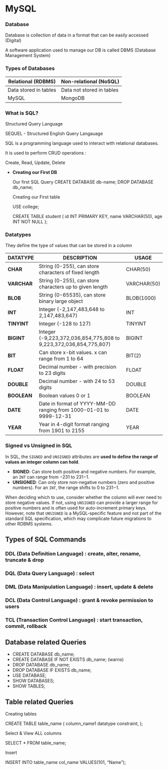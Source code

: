 # MySQL

### Database

Database is collection of data in a format that can be easily accessed (Digital)

A software application used to manage our DB is called DBMS (Database Management System)

### Types of Databases

| Relational (RDBMS) | Non-relational (NoSQL) |
| --- | --- |
| Data stored in tables | Data not stored in tables |
| MySQL | MongoDB |

### What is SQL?

Structured Query Language

SEQUEL - Structured English Query Langauage

SQL is a programming language used to interact with relational databases.

It is used to perform CRUD operations :

Create, Read, Update, Delete

- **Creating our First DB**
    
    Our first SQL Query
    CREATE DATABASE db-name;
    DROP DATABASE db_name;
    
    Creating our First table
    
    USE college;
    
    CREATE TABLE student (
    id INT PRIMARY KEY,
    name VARCHAR(50),
    age INT NOT NULL
    );
    

### Datatypes

They define the type of values that can be stored in a column

| **DATATYPE** | **DESCRIPTION** | **USAGE** |
| --- | --- | --- |
| **CHAR** | String (0-255), can store characters of fixed length | CHAR(50) |
| **VARCHAR** | String (0-255), can store characters up to given length | VARCHAR(50) |
| **BLOB** | String (0-65535), can store binary large object | BLOB(1000) |
| **INT** | Integer (-2,147,483,648 to 2,147,483,647) | INT |
| **TINYINT** | Integer (-128 to 127) | TINYINT |
| **BIGINT** | Integer (-9,223,372,036,854,775,808 to 9,223,372,036,854,775,807) | BIGINT |
| **BIT** | Can store x-bit values. x can range from 1 to 64 | BIT(2) |
| **FLOAT** | Decimal number - with precision to 23 digits | FLOAT |
| **DOUBLE** | Decimal number - with 24 to 53 digits | DOUBLE |
| **BOOLEAN** | Boolean values 0 or 1 | BOOLEAN |
| **DATE** | Date in format of YYYY-MM-DD ranging from 1000-01-01 to 9999-12-31 | DATE |
| **YEAR** | Year in 4-digit format ranging from 1901 to 2155 | YEAR |

### Signed vs Unsigned in SQL

In SQL, the `SIGNED` and `UNSIGNED` attributes are **used to define the range of values an integer column can hold**.

- **SIGNED**: Can store both positive and negative numbers. For example, an `INT` can range from −231 to 231−1.
- **UNSIGNED**: Can only store non-negative numbers (zero and positive numbers). For an `INT`, the range shifts to 0 to 231−1.

When deciding which to use, consider whether the column will ever need to store negative values. If not, using `UNSIGNED` can provide a larger range for positive numbers and is often used for auto-increment primary keys. However, note that `UNSIGNED` is a MySQL-specific feature and not part of the standard SQL specification, which may complicate future migrations to other RDBMS systems.

## Types of SQL Commands

### DDL (Data Definition Language) : create, alter, rename, truncate & drop

### DQL (Data Query Language) : select

### DML (Data Manipulation Language) : insert, update & delete

### DCL (Data Control Language) : grant & revoke permission to users

### TCL (Transaction Control Language) : start transaction, commit, rollback

## Database related Queries

- CREATE DATABASE db_name;
- CREATE DATABASE IF NOT EXISTS db_name; (warns)
- DROP DATABASE db_name;
- DROP DATABASE IF EXISTS db_name;
- USE DATABASE;
- SHOW DATABASES;
- SHOW TABLES;

## Table related Queries

Creating tables

CREATE TABLE table_name (
     column_name1 datatype constraint,
);

Select & View ALL columns

SELECT * FROM table_name;

Insert

INSERT INTO table_name col_name VALUES(101, “Name”); 
